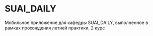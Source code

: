 # SUAI_DAILY
Мобильное приложение для кафедры SUAI_DAILY, выполненное в рамках прохождения летней практики, 2 курс
